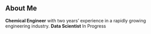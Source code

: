 ## About Me
**Chemical Engineer** with two years’ experience in a rapidly growing engineering industry.
</a>
**Data Scientist** In Progress
